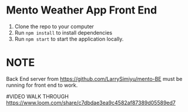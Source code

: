 # Mento Weather App Front End
1. Clone the repo to your computer
2. Run `npm install` to install dependencies
3. Run `npm start` to start the application locally.

# NOTE
Back End server from https://github.com/LarrySimiyu/mento-BE must be running for front end to work.


#VIDEO WALK THROUGH
https://www.loom.com/share/c7dbdae3ea9c4582af87389d05589ed7
